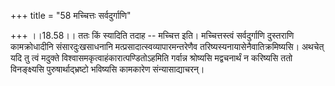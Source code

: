 +++
title = "58 मच्चित्तः सर्वदुर्गाणि"

+++
।।18.58।। ततः किं स्यादिति तदाह -- मच्चित्त इति। मच्चित्तस्त्वं
सर्वदुर्गाणि दुस्तराणि कामक्रोधादीनि संसारदुःखसाधनानि
मत्प्रसादात्स्वव्यापारमन्तरेणैव तरिष्यस्यनायासेनैवातिक्रमिष्यसि। अथचेत्
यदि तु त्वं मदुक्ते विश्वासमकृत्वाहंकारात्पण्डितोऽहमिति गर्वान्न
श्रोष्यसि मद्वचनार्थं न करिष्यसि ततो विनङ्क्ष्यसि पुरुषार्थाद्भ्रष्टो
भविष्यसि कामकारेण संन्यासाद्याचरन्।

